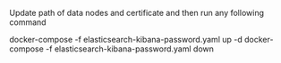 Update path of data nodes and certificate and then run any following command

docker-compose -f elasticsearch-kibana-password.yaml up -d
docker-compose -f elasticsearch-kibana-password.yaml down